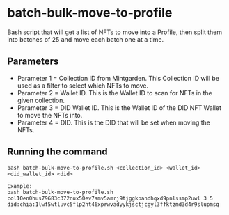 # batch-bulk-move-to-profile

Bash script that will get a list of NFTs to move into a Profile, then split them into batches of 25 and move each batch one at a time.

## Parameters
- Parameter 1 = Collection ID from Mintgarden. This Collection ID will be used as a filter to select which NFTs to move.
- Parameter 2 = Wallet ID. This is the Wallet ID to scan for NFTs in the given collection.
- Parameter 3 = DID Wallet ID. This is the Wallet ID of the DID NFT Wallet to move the NFTs into.
- Parameter 4 = DID. This is the DID that will be set when moving the NFTs.

## Running the command
```
bash batch-bulk-move-to-profile.sh <collection_id> <wallet_id> <did_wallet_id> <did>

Example:
bash batch-bulk-move-to-profile.sh col10en0hus79683c372nux50ev7smv5amrj9tjggkpandhqxd9pnlssmp2uwl 3 5 did:chia:1lwf5wtluvc5flp2ht46xprwvadyykjsctjcgyl3ffktzmd3d4r9slupmsq
```

